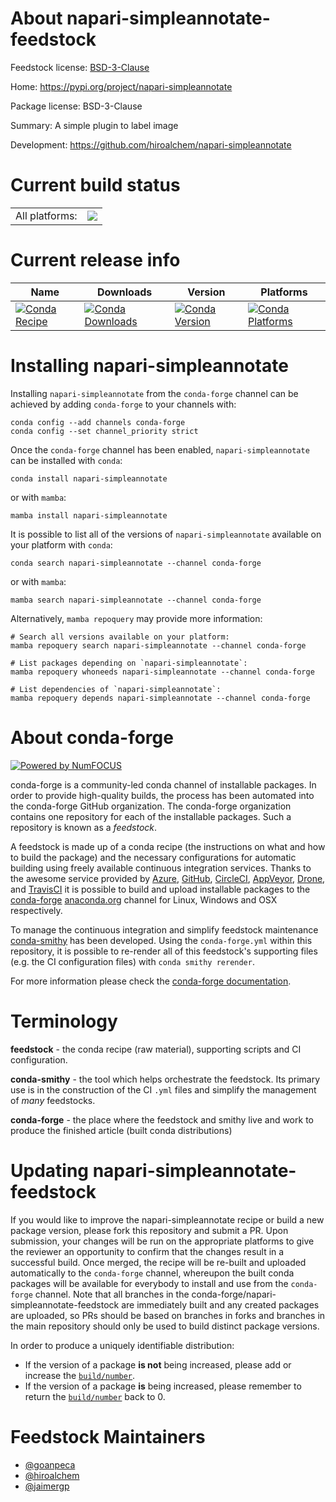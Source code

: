 About napari-simpleannotate-feedstock
=====================================

Feedstock license: [BSD-3-Clause](https://github.com/conda-forge/napari-simpleannotate-feedstock/blob/main/LICENSE.txt)

Home: https://pypi.org/project/napari-simpleannotate

Package license: BSD-3-Clause

Summary: A simple plugin to label image

Development: https://github.com/hiroalchem/napari-simpleannotate

Current build status
====================


<table><tr><td>All platforms:</td>
    <td>
      <a href="https://dev.azure.com/conda-forge/feedstock-builds/_build/latest?definitionId=20780&branchName=main">
        <img src="https://dev.azure.com/conda-forge/feedstock-builds/_apis/build/status/napari-simpleannotate-feedstock?branchName=main">
      </a>
    </td>
  </tr>
</table>

Current release info
====================

| Name | Downloads | Version | Platforms |
| --- | --- | --- | --- |
| [![Conda Recipe](https://img.shields.io/badge/recipe-napari--simpleannotate-green.svg)](https://anaconda.org/conda-forge/napari-simpleannotate) | [![Conda Downloads](https://img.shields.io/conda/dn/conda-forge/napari-simpleannotate.svg)](https://anaconda.org/conda-forge/napari-simpleannotate) | [![Conda Version](https://img.shields.io/conda/vn/conda-forge/napari-simpleannotate.svg)](https://anaconda.org/conda-forge/napari-simpleannotate) | [![Conda Platforms](https://img.shields.io/conda/pn/conda-forge/napari-simpleannotate.svg)](https://anaconda.org/conda-forge/napari-simpleannotate) |

Installing napari-simpleannotate
================================

Installing `napari-simpleannotate` from the `conda-forge` channel can be achieved by adding `conda-forge` to your channels with:

```
conda config --add channels conda-forge
conda config --set channel_priority strict
```

Once the `conda-forge` channel has been enabled, `napari-simpleannotate` can be installed with `conda`:

```
conda install napari-simpleannotate
```

or with `mamba`:

```
mamba install napari-simpleannotate
```

It is possible to list all of the versions of `napari-simpleannotate` available on your platform with `conda`:

```
conda search napari-simpleannotate --channel conda-forge
```

or with `mamba`:

```
mamba search napari-simpleannotate --channel conda-forge
```

Alternatively, `mamba repoquery` may provide more information:

```
# Search all versions available on your platform:
mamba repoquery search napari-simpleannotate --channel conda-forge

# List packages depending on `napari-simpleannotate`:
mamba repoquery whoneeds napari-simpleannotate --channel conda-forge

# List dependencies of `napari-simpleannotate`:
mamba repoquery depends napari-simpleannotate --channel conda-forge
```


About conda-forge
=================

[![Powered by
NumFOCUS](https://img.shields.io/badge/powered%20by-NumFOCUS-orange.svg?style=flat&colorA=E1523D&colorB=007D8A)](https://numfocus.org)

conda-forge is a community-led conda channel of installable packages.
In order to provide high-quality builds, the process has been automated into the
conda-forge GitHub organization. The conda-forge organization contains one repository
for each of the installable packages. Such a repository is known as a *feedstock*.

A feedstock is made up of a conda recipe (the instructions on what and how to build
the package) and the necessary configurations for automatic building using freely
available continuous integration services. Thanks to the awesome service provided by
[Azure](https://azure.microsoft.com/en-us/services/devops/), [GitHub](https://github.com/),
[CircleCI](https://circleci.com/), [AppVeyor](https://www.appveyor.com/),
[Drone](https://cloud.drone.io/welcome), and [TravisCI](https://travis-ci.com/)
it is possible to build and upload installable packages to the
[conda-forge](https://anaconda.org/conda-forge) [anaconda.org](https://anaconda.org/)
channel for Linux, Windows and OSX respectively.

To manage the continuous integration and simplify feedstock maintenance
[conda-smithy](https://github.com/conda-forge/conda-smithy) has been developed.
Using the ``conda-forge.yml`` within this repository, it is possible to re-render all of
this feedstock's supporting files (e.g. the CI configuration files) with ``conda smithy rerender``.

For more information please check the [conda-forge documentation](https://conda-forge.org/docs/).

Terminology
===========

**feedstock** - the conda recipe (raw material), supporting scripts and CI configuration.

**conda-smithy** - the tool which helps orchestrate the feedstock.
                   Its primary use is in the construction of the CI ``.yml`` files
                   and simplify the management of *many* feedstocks.

**conda-forge** - the place where the feedstock and smithy live and work to
                  produce the finished article (built conda distributions)


Updating napari-simpleannotate-feedstock
========================================

If you would like to improve the napari-simpleannotate recipe or build a new
package version, please fork this repository and submit a PR. Upon submission,
your changes will be run on the appropriate platforms to give the reviewer an
opportunity to confirm that the changes result in a successful build. Once
merged, the recipe will be re-built and uploaded automatically to the
`conda-forge` channel, whereupon the built conda packages will be available for
everybody to install and use from the `conda-forge` channel.
Note that all branches in the conda-forge/napari-simpleannotate-feedstock are
immediately built and any created packages are uploaded, so PRs should be based
on branches in forks and branches in the main repository should only be used to
build distinct package versions.

In order to produce a uniquely identifiable distribution:
 * If the version of a package **is not** being increased, please add or increase
   the [``build/number``](https://docs.conda.io/projects/conda-build/en/latest/resources/define-metadata.html#build-number-and-string).
 * If the version of a package **is** being increased, please remember to return
   the [``build/number``](https://docs.conda.io/projects/conda-build/en/latest/resources/define-metadata.html#build-number-and-string)
   back to 0.

Feedstock Maintainers
=====================

* [@goanpeca](https://github.com/goanpeca/)
* [@hiroalchem](https://github.com/hiroalchem/)
* [@jaimergp](https://github.com/jaimergp/)

